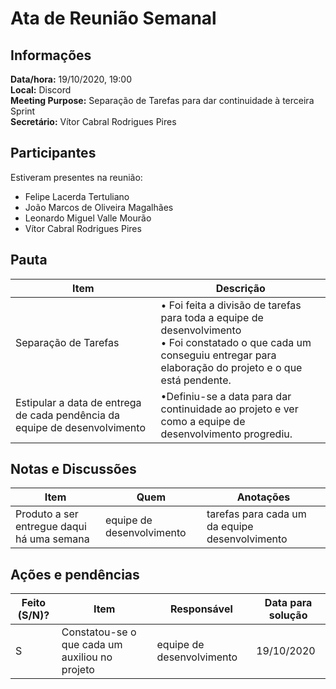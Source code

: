 # Ata de Reunião Semanal

## Informações
**Data/hora:** 19/10/2020, 19:00  
**Local:** Discord  
**Meeting Purpose:** Separação de Tarefas para dar continuidade à terceira Sprint  
**Secretário:** Vítor Cabral Rodrigues Pires 

## Participantes
Estiveram presentes na reunião:
- Felipe Lacerda Tertuliano
- João Marcos de Oliveira Magalhães
- Leonardo Miguel Valle Mourão
- Vítor Cabral Rodrigues Pires

## Pauta

Item | Descrição
---- | ----
Separação de Tarefas | • Foi feita a divisão de tarefas para toda a equipe de desenvolvimento<br>• Foi constatado o que cada um conseguiu entregar para elaboração do projeto e o que está pendente.
Estipular a data de entrega de cada pendência da equipe de desenvolvimento | •Definiu-se a data para dar continuidade ao projeto e ver como a equipe de desenvolvimento progrediu.

## Notas e Discussões
Item | Quem | Anotações |
---- | ---- | ---- |
Produto a ser entregue daqui há uma semana| equipe de desenvolvimento | tarefas para cada um da equipe desenvolvimento |


## Ações e pendências
| Feito (S/N)? | Item | Responsável | Data para solução |
| ---- | ---- | ---- | ---- |
| S | Constatou-se o que cada um auxiliou no projeto | equipe de desenvolvimento | 19/10/2020 |


